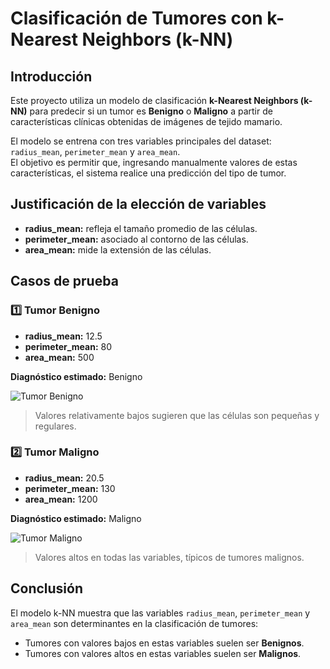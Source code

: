 # Clasificación de Tumores con k-Nearest Neighbors (k-NN)

## Introducción

Este proyecto utiliza un modelo de clasificación **k-Nearest Neighbors (k-NN)** para predecir si un tumor es **Benigno** o **Maligno** a partir de características clínicas obtenidas de imágenes de tejido mamario.

El modelo se entrena con tres variables principales del dataset: `radius_mean`, `perimeter_mean` y `area_mean`.  
El objetivo es permitir que, ingresando manualmente valores de estas características, el sistema realice una predicción del tipo de tumor.

## Justificación de la elección de variables

- **radius_mean:** refleja el tamaño promedio de las células.  
- **perimeter_mean:** asociado al contorno de las células.  
- **area_mean:** mide la extensión de las células.  

## Casos de prueba

### 1️⃣ Tumor Benigno

- **radius_mean:** 12.5  
- **perimeter_mean:** 80  
- **area_mean:** 500  

**Diagnóstico estimado:** Benigno  

![Tumor Benigno](https://github.com/user-attachments/assets/db2045eb-4c3e-4a65-b72a-fbf970b653b0)  

> Valores relativamente bajos sugieren que las células son pequeñas y regulares.

### 2️⃣ Tumor Maligno

- **radius_mean:** 20.5  
- **perimeter_mean:** 130  
- **area_mean:** 1200  

**Diagnóstico estimado:** Maligno  

![Tumor Maligno](https://github.com/user-attachments/assets/edd722bf-d7c8-4fad-9403-3d287c356d89)  

> Valores altos en todas las variables, típicos de tumores malignos.

## Conclusión

El modelo k-NN muestra que las variables `radius_mean`, `perimeter_mean` y `area_mean` son determinantes en la clasificación de tumores:

- Tumores con valores bajos en estas variables suelen ser **Benignos**.  
- Tumores con valores altos en estas variables suelen ser **Malignos**.

